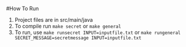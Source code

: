 #How To Run
1. Project files are in src/main/java
2. To compile run `make secret` or `make general`
3. To run, use `make runsecret INPUT=inputfile.txt` or `make rungeneral SECRET_MESSAGE=secretmessage INPUT=inputfile.txt`